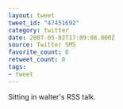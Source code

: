 ```yaml
---
layout: tweet
tweet_id: "47451692"
category: twitter
date: 2007-05-02T17:09:08.000Z
source: Twitter SMS
favorite_count: 0
retweet_count: 0
tags:
- tweet
---
```


Sitting in walter's RSS talk.
